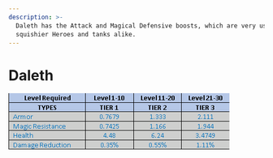 ```yaml
---
description: >-
  Daleth has the Attack and Magical Defensive boosts, which are very useful to
  squishier Heroes and tanks alike.
---
```


# Daleth

![](<../../../.gitbook/assets/image (13).png>)

